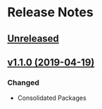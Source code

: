 # Release Notes

## [Unreleased](https://github.com/ixocreate/coding-standard/compare/1.1.0...develop)

## [v1.1.0 (2019-04-19)](https://github.com/ixocreate/coding-standard/compare/1.0.0...v1.1.0)

### Changed
- Consolidated Packages

